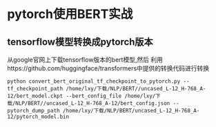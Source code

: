 # pytorch使用BERT实战

## tensorflow模型转换成pytorch版本

从google官网上下载tensorflow版本的bert模型,然后 利用https://github.com/huggingface/transformers中提供的转换代码进行转换

```shell
python convert_bert_original_tf_checkpoint_to_pytorch.py --tf_checkpoint_path /home/lxy/下载/NLP/BERT//uncased_L-12_H-768_A-12/bert_model.ckpt --bert_config_file /home/lxy/下载/NLP/BERT//uncased_L-12_H-768_A-12/bert_config.json --pytorch_dump_path /home/lxy/下载/NLP/BERT/uncased_L-12_H-768_A-12/pytorch_model.bin
```







